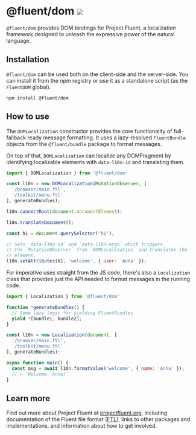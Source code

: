 # @fluent/dom ![](https://github.com/projectfluent/fluent.js/workflows/.github/workflows/fluent-dom.yml/badge.svg)

`@fluent/dom` provides DOM bindings for Project Fluent, a localization
framework designed to unleash the expressive power of the natural language.

## Installation

`@fluent/dom` can be used both on the client-side and the server-side.  You
can install it from the npm registry or use it as a standalone script (as the
`FluentDOM` global).

    npm install @fluent/dom


## How to use

The `DOMLocalization` constructor provides the core functionality of
full-fallback ready message formatting. It uses a lazy-resolved
`FluentBundle` objects from the `@fluent/bundle` package to format messages.

On top of that, `DOMLocalization` can localize any DOMFragment by
identifying localizable elements with `data-l10n-id` and translating them.

```javascript
import { DOMLocalization } from '@fluent/dom'

const l10n = new DOMLocalization(MutationObserver, [
  '/browser/main.ftl',
  '/toolkit/menu.ftl'
], generateBundles);

l10n.connectRoot(document.documentElement);

l10n.translateDocument();

const h1 = document.querySelector('h1');

// Sets `data-l10n-id` and `data-l10n-args` which triggers
// the `MutationObserver` from `DOMLocalization` and translates the
// element.
l10n.setAttributes(h1, 'welcome', { user: 'Anna' });
```

For imperative uses straight from the JS code, there's also a `Localization`
class that provides just the API needed to format messages in the running code.

```javascript
import { Localization } from '@fluent/dom'

function *generateBundles() {
  // Some lazy logic for yielding FluentBundles.
  yield *[bundle1, bundle2];
}

const l10n = new Localization(document, [
  '/browser/main.ftl',
  '/toolkit/menu.ftl'
], generateBundles);

async function main() {
  const msg = await l10n.formatValue('welcome', { name: 'Anna' });
  // → 'Welcome, Anna!'
}
```

## Learn more

Find out more about Project Fluent at [projectfluent.org][], including
documentation of the Fluent file format ([FTL][]), links to other packages and
implementations, and information about how to get involved.


[projectfluent.org]: https://projectfluent.org
[FTL]: https://projectfluent.org/fluent/guide/
